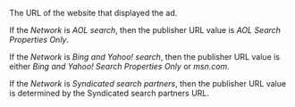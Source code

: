 The URL of the website that displayed the ad.

If the *Network* is *AOL search*, then the publisher URL value is *AOL Search Properties Only*.

If the *Network* is *Bing and Yahoo! search*, then the publisher URL value is either *Bing and Yahoo! Search Properties Only* or *msn.com*.

If the *Network* is *Syndicated search partners*, then the publisher URL value is determined by the Syndicated search partners URL.

